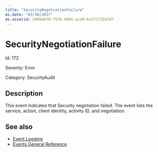 ```yaml
---
title: "SecurityNegotiationFailure"
ms.date: "03/30/2017"
ms.assetid: 2060a678-f97b-4491-acd9-6c57c732afd7
---
```

# SecurityNegotiationFailure
Id: 172  
  
 Severity: Error  
  
 Category: SecurityAudit  
  
## Description  
 This event indicates that Security negotiation failed. The event lists the service, action, client identity, activity ID, and negotiation.  
  
## See also

- [Event Logging](index.md)
- [Events General Reference](events-general-reference.md)
